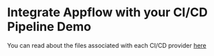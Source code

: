 # Integrate Appflow with your CI/CD Pipeline Demo

You can read about the files associated with each CI/CD provider [here](https://ionicframework.com/docs/appflow/cookbook/integrate-ci)
